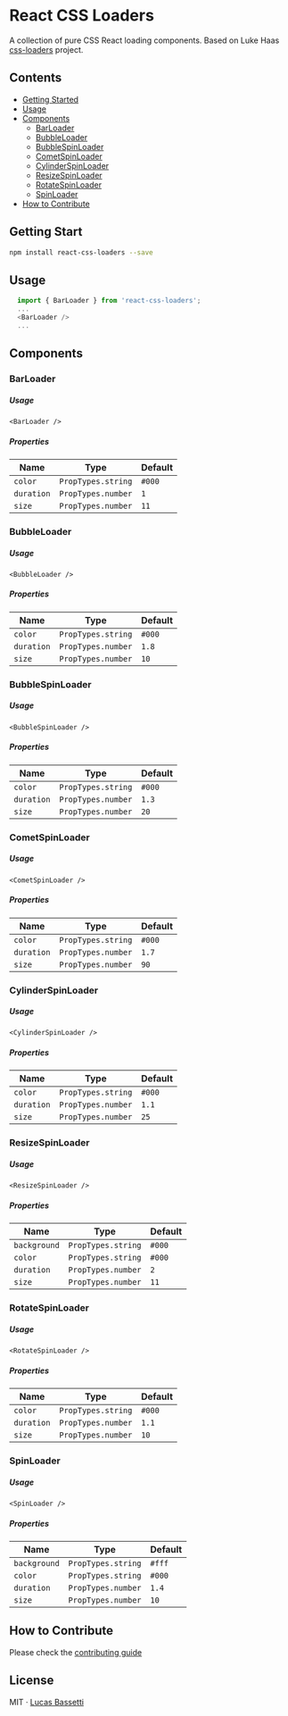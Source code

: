 # React CSS Loaders

A collection of pure CSS React loading components. Based on Luke Haas [css-loaders](https://github.com/lukehaas/css-loaders) project.

## Contents
- [Getting Started](#getting-started)
- [Usage](#usage)
- [Components](#components)
  - [BarLoader](#barloader)
  - [BubbleLoader](#bubbleloader)
  - [BubbleSpinLoader](#bubblespinloader)
  - [CometSpinLoader](#cometspinloader)
  - [CylinderSpinLoader](#cylinderspinloader)
  - [ResizeSpinLoader](#resizespinloader)
  - [RotateSpinLoader](#rotatespinloader)
  - [SpinLoader](#spinloader)
- [How to Contribute](#howtocontribute)

## Getting Start

```bash
npm install react-css-loaders --save
```

## Usage

``` javascript
  import { BarLoader } from 'react-css-loaders';
  ...
  <BarLoader />
  ...
```

## Components

### BarLoader

##### Usage

`<BarLoader />`

##### Properties

| Name | Type | Default |
|---|---|---|
| `color` | `PropTypes.string`  | `#000` |
| `duration` | `PropTypes.number`  | `1` |
| `size` | `PropTypes.number`  | `11` |

### BubbleLoader

##### Usage

`<BubbleLoader />`

##### Properties

| Name | Type | Default |
|---|---|---|
| `color` | `PropTypes.string`  | `#000` |
| `duration` | `PropTypes.number`  | `1.8` |
| `size` | `PropTypes.number`  | `10` |

### BubbleSpinLoader

##### Usage

`<BubbleSpinLoader />`

##### Properties

| Name | Type | Default |
|---|---|---|
| `color` | `PropTypes.string`  | `#000` |
| `duration` | `PropTypes.number`  | `1.3` |
| `size` | `PropTypes.number`  | `20` |

### CometSpinLoader

##### Usage

`<CometSpinLoader />`

##### Properties

| Name | Type | Default |
|---|---|---|
| `color` | `PropTypes.string`  | `#000` |
| `duration` | `PropTypes.number`  | `1.7` |
| `size` | `PropTypes.number`  | `90` |

### CylinderSpinLoader

##### Usage

`<CylinderSpinLoader />`

##### Properties

| Name | Type | Default |
|---|---|---|
| `color` | `PropTypes.string`  | `#000` |
| `duration` | `PropTypes.number`  | `1.1` |
| `size` | `PropTypes.number`  | `25` |

### ResizeSpinLoader

##### Usage

`<ResizeSpinLoader />`

##### Properties

| Name | Type | Default |
|---|---|---|
| `background` | `PropTypes.string`  | `#000` |
| `color` | `PropTypes.string`  | `#000` |
| `duration` | `PropTypes.number`  | `2` |
| `size` | `PropTypes.number`  | `11` |

### RotateSpinLoader

##### Usage

`<RotateSpinLoader />`

##### Properties

| Name | Type | Default |
|---|---|---|
| `color` | `PropTypes.string`  | `#000` |
| `duration` | `PropTypes.number`  | `1.1` |
| `size` | `PropTypes.number`  | `10` |

### SpinLoader

##### Usage

`<SpinLoader />`

##### Properties

| Name | Type | Default |
|---|---|---|
| `background` | `PropTypes.string`  | `#fff` |
| `color` | `PropTypes.string`  | `#000` |
| `duration` | `PropTypes.number`  | `1.4` |
| `size` | `PropTypes.number`  | `10` |

## How to Contribute

Please check the [contributing guide](https://github.com/LucasBassetti/react-css-loaders/blob/master/contributing.md)

## License

MIT · [Lucas Bassetti](http://lucasbassetti.com.br)

